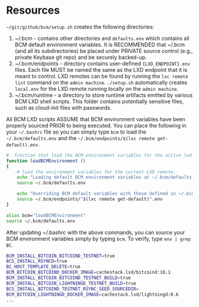 # Resources

`~/git/github/bcm/setup.sh` creates the following directories:

1. ~/.bcm - contains other directories and `defaults.env` which contains all BCM default environment variables. It is RECOMMENDED that ~/.bcm (and all its subdirectories) be placed under PRIVATE source control (e.g., private Keybase git repo) and be securely backed-up.
2. ~/.bcm/endpoints - directory contains user-defined `{LXD_ENDPOINT}.env` files. Each file MUST be named the same as the LXD endpoint that it is meant to control. LXD remotes can be found by running the `lxc remote list` command on the `admin machine`. `./setup.sh` automatically creates `local.env` for the LXD remote running locally on the `admin machine`.
3. ~/.bcm/runtime - a directory to store runtime artifacts emitted by various BCM LXD shell scripts. This folder contains potentially sensitive files, such as cloud-init files with passwords.

All BCM LXD scripts ASSUME that BCM environment variables have been properly sourced PRIOR to being executed.  You can place the following in your `~/.bashrc` file so you can simply type `bcm` to load the `~/.bcm/defaults.env` and the `~/.bcm/endpoints/$(lxc remote get-default).env`.

```bash
#  function that load the BCM environment variables for the active lxd remote.
function loadBCMEnvironment ()
{
	# load the environment variables for the current LXD remote.
	echo "Loading default BCM environment variables at ~/.bcm/defaults.env"
	source ~/.bcm/defaults.env

	echo "Overriding BCM default variables with those defined in ~/.bcm/endpoints/$(lxc remote get-default).env."
	source ~/.bcm/endpoints/"$(lxc remote get-default)".env
}

alias bcm="loadBCMEnvironment"
source ~/.bcm/defaults.env
```

After updating ~/.bashrc with the above commands, you can source your BCM environment variables simply by typing `bcm`. To verify, type `env | grep BC`.

```bash
BCM_INSTALL_BITCOIN_BITCOIND_TESTNET=true
BCS_INSTALL_RSYNCD=true
BC_HOST_TEMPLATE_DELETE=true
BCM_BITCOIN_BITCOIND_DOCKER_IMAGE=cachestack.lxd/bitcoind:16.1
BCM_INSTALL_BITCOIN_BITCOIND_TESTNET_BUILD=true
BCM_INSTALL_BITCOIN_LIGHTNINGD_TESTNET_BUILD=true
BCS_INSTALL_BITCOIND_TESTNET_RSYNC_SEED_SOURCEDIR=
BCM_BITCOIN_LIGHTNINGD_DOCKER_IMAGE=cachestack.lxd/lightningd:0.6
...
```